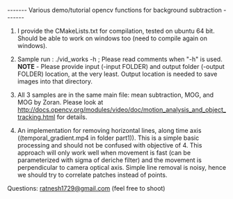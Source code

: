 ------- Various demo/tutorial opencv functions for background subtraction -------

1. I provide the CMakeLists.txt for compilation, tested on ubuntu 64 bit. Should be able to work on windows too (need to compile again on windows).

2. Sample run : ./vid_works -h ; Please read comments when "-h" is used.
   ****NOTE**** - Please provide input (-input FOLDER) and output folder (-output FOLDER) location, at the very least. Output location is needed to save images into that directory.

3. All 3 samples are in the same main file: mean subtraction, MOG, and MOG by Zoran. Please look at http://docs.opencv.org/modules/video/doc/motion_analysis_and_object_tracking.html for details.

4. An implementation for removing horizontal lines, along time axis ((temporal_gradient.mp4 in folder part1)). This is a simple basic processing and should not be confused with objective of 4. This approach will only work well when movement is fast (can be parameterized with sigma of deriche filter) and the movement is perpendicular to camera optical axis. Simple line removal is noisy, hence we should try to correlate patches instead of points.


Questions: ratnesh1729@gmail.com (feel free to shoot)
